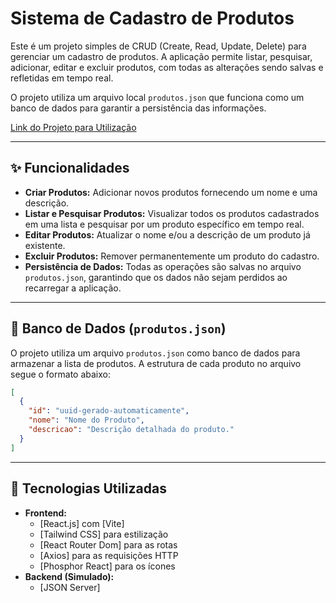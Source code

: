 # Sistema de Cadastro de Produtos

Este é um projeto simples de CRUD (Create, Read, Update, Delete) para gerenciar um cadastro de produtos. A aplicação permite listar, pesquisar, adicionar, editar e excluir produtos, com todas as alterações sendo salvas e refletidas em tempo real.

O projeto utiliza um arquivo local `produtos.json` que funciona como um banco de dados para garantir a persistência das informações.

[Link do Projeto para Utilização]()

---

## ✨ Funcionalidades

-   **Criar Produtos:** Adicionar novos produtos fornecendo um nome e uma descrição.
-   **Listar e Pesquisar Produtos:** Visualizar todos os produtos cadastrados em uma lista e pesquisar por um produto específico em tempo real.
-   **Editar Produtos:** Atualizar o nome e/ou a descrição de um produto já existente.
-   **Excluir Produtos:** Remover permanentemente um produto do cadastro.
-   **Persistência de Dados:** Todas as operações são salvas no arquivo `produtos.json`, garantindo que os dados não sejam perdidos ao recarregar a aplicação.

---

## 💾 Banco de Dados (`produtos.json`)

O projeto utiliza um arquivo `produtos.json` como banco de dados para armazenar a lista de produtos. A estrutura de cada produto no arquivo segue o formato abaixo:

```json
[
  {
    "id": "uuid-gerado-automaticamente",
    "nome": "Nome do Produto",
    "descricao": "Descrição detalhada do produto."
  }
]
```
---

## 🚀 Tecnologias Utilizadas

-   **Frontend:**
    -   [React.js] com [Vite]
    -   [Tailwind CSS] para estilização
    -   [React Router Dom] para as rotas
    -   [Axios] para as requisições HTTP
    -   [Phosphor React] para os ícones
-   **Backend (Simulado):**
    -   [JSON Server]

